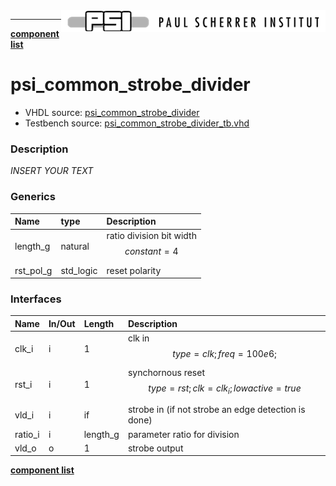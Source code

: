 <img align="right" src="../psi_logo.png">

***


[**component list**](../README.md)

# psi_common_strobe_divider
 - VHDL source: [psi_common_strobe_divider](../../hdl/psi_common_strobe_divider.vhd)
 - Testbench source: [psi_common_strobe_divider_tb.vhd](../../testbench/psi_common_strobe_divider_tb/psi_common_strobe_divider_tb.vhd)

### Description
*INSERT YOUR TEXT*

### Generics
| Name      | type      | Description                               |
|:----------|:----------|:------------------------------------------|
| length_g  | natural   | ratio division bit width $$ constant=4 $$ |
| rst_pol_g | std_logic | reset polarity                            |

### Interfaces
| Name    | In/Out   | Length   | Description                                                 |
|:--------|:---------|:---------|:------------------------------------------------------------|
| clk_i   | i        | 1        | clk in $$ type=clk; freq=100e6; $$                          |
| rst_i   | i        | 1        | synchornous reset $$ type=rst; clk=clk_i; lowactive=true $$ |
| vld_i   | i        | if       | strobe in (if not strobe an edge detection is done)         |
| ratio_i | i        | length_g | parameter ratio for division                                |
| vld_o   | o        | 1        | strobe output                                               |


[**component list**](../README.md)
